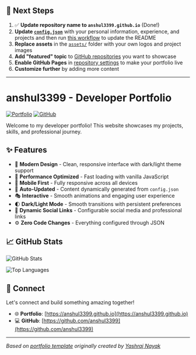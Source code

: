 ## 🚀 Next Steps

1. ✅ **Update repository name to `anshul3399.github.io`** (Done!)
2. **Update [`config.json`](https://github.com/anshul3399/anshul3399.github.io/blob/main/config.json)** with your personal information, experience, and projects and then run [this workflow](https://github.com/anshul3399/anshul3399.github.io/actions/workflows/update-readme.yml) to update the README
3. **Replace assets** in the [`assets/`](https://github.com/anshul3399/anshul3399.github.io/tree/main/assets/) folder with your own logos and project images
4. **Add "featured" topic** to [GitHub repositories](https://github.com/anshul3399?tab=repositories) you want to showcase
5. **Enable GitHub Pages** in [repository settings](https://github.com/anshul3399/anshul3399.github.io/settings/pages) to make your portfolio live
6. **Customize further** by adding more content

---

# anshul3399 - Developer Portfolio

<div align="left">
  
[![Portfolio](https://img.shields.io/badge/🌐_Visit_Portfolio-Live-brightgreen?style=for-the-badge)](https://anshul3399.github.io)
[![GitHub](https://img.shields.io/badge/GitHub-Profile-181717?style=for-the-badge&logo=github)](https://github.com/anshul3399)

</div>

Welcome to my developer portfolio! This website showcases my projects, skills, and professional journey.

## ✨ Features

- 🎨 **Modern Design** - Clean, responsive interface with dark/light theme support
- 🚀 **Performance Optimized** - Fast loading with vanilla JavaScript
- 📱 **Mobile First** - Fully responsive across all devices
- 🔄 **Auto-Updated** - Content dynamically generated from `config.json`
- 🎭 **Interactive** - Smooth animations and engaging user experience
- 🌓 **Dark/Light Mode** - Smooth transitions with persistent preferences
- 🔗 **Dynamic Social Links** - Configurable social media and professional links
- ⚙️ **Zero Code Changes** - Everything configured through JSON

## 📈 GitHub Stats

<div align="left">

![GitHub Stats](https://github-readme-stats.vercel.app/api?username=anshul3399&theme=dark&hide_border=true&include_all_commits=true&count_private=true)

![Top Languages](https://github-readme-stats.vercel.app/api/top-langs/?username=anshul3399&theme=dark&hide_border=true&include_all_commits=true&count_private=true&layout=compact)

</div>

## 🤝 Connect

Let's connect and build something amazing together!

- 🌐 **Portfolio**: [https://anshul3399.github.io](https://anshul3399.github.io)
- 💻 **GitHub**: [https://github.com/anshul3399](https://github.com/anshul3399)

---

*Based on [portfolio template](https://github.com/yashrajnayak/developer-portfolio) originally created by [Yashraj Nayak](https://github.com/yashrajnayak)*